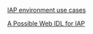 [IAP environment use cases](IAP-Environment-Use-Cases)

[A Possible Web IDL for IAP](https://github.com/crosswalk-project/crosswalk-android-extensions/wiki/A-Possible-IAP-Web-IDL)

